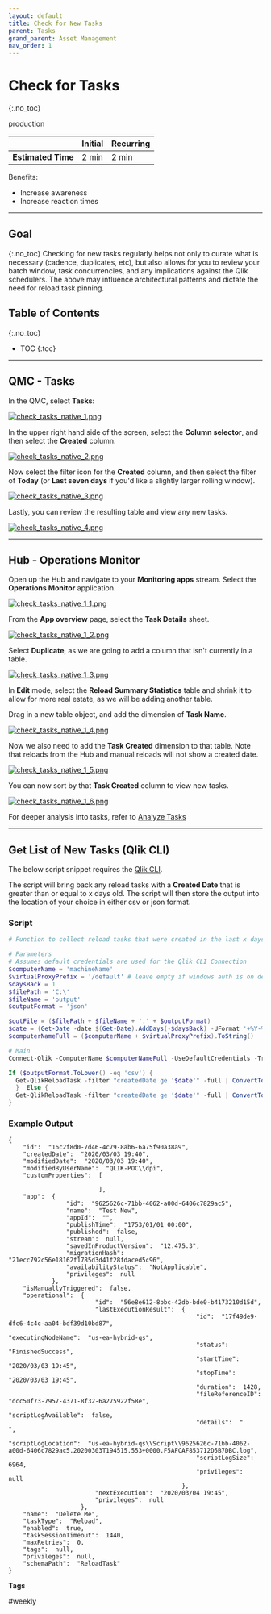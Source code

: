 ```yaml
---
layout: default
title: Check for New Tasks
parent: Tasks
grand_parent: Asset Management
nav_order: 1
---
```


# Check for Tasks <i class="fas fa-dolly-flatbed fa-xs" title="Shipped | Native Capability"></i> <i class="fas fa-file-code fa-xs" title="API | Requires Script"></i>
{:.no_toc}

<span class="label prod">production</span>

|                                  		                      | Initial   | Recurring  |
|-----------------------------------------------------------|-----------|------------|
| <i class="far fa-clock fa-sm"></i> **Estimated Time**     | 2 min     | 2 min      |

Benefits:

  - Increase awareness
  - Increase reaction times
  
-------------------------

## Goal
{:.no_toc}
Checking for new tasks regularly helps not only to curate what is necessary (cadence, duplicates, etc), but also allows for you to review your batch window, task concurrencies, and any implications against the Qlik schedulers. The above may influence architectural patterns and dictate the need for reload task pinning.

## Table of Contents
{:.no_toc}

* TOC
{:toc}
-------------------------

## QMC - Tasks <i class="fas fa-dolly-flatbed fa-xs" title="Shipped | Native Capability"></i>

In the QMC, select **Tasks**:

[![check_tasks_native_1.png](images/check_tasks_native_1.png)](https://raw.githubusercontent.com/qs-admin-guide/qs-admin-guide/master/docs/asset_management/tasks/images/check_tasks_native_1.png)

In the upper right hand side of the screen, select the **Column selector**, and then select the **Created** column.

[![check_tasks_native_2.png](images/check_tasks_native_2.png)](https://raw.githubusercontent.com/qs-admin-guide/qs-admin-guide/master/docs/asset_management/tasks/images/check_tasks_native_2.png)

Now select the filter icon for the **Created** column, and then select the filter of **Today** (or **Last seven days** if you'd like a slightly larger rolling window).

[![check_tasks_native_3.png](images/check_tasks_native_3.png)](https://raw.githubusercontent.com/qs-admin-guide/qs-admin-guide/master/docs/asset_management/tasks/images/check_tasks_native_3.png)

Lastly, you can review the resulting table and view any new tasks.

[![check_tasks_native_4.png](images/check_tasks_native_4.png)](https://raw.githubusercontent.com/qs-admin-guide/qs-admin-guide/master/docs/asset_management/tasks/images/check_tasks_native_4.png)

-------------------------

## Hub - Operations Monitor <i class="fas fa-dolly-flatbed fa-xs" title="Shipped | Native Capability"></i>

Open up the Hub and navigate to your **Monitoring apps** stream. Select the **Operations Monitor** application.

[![check_tasks_native_1_1.png](images/check_tasks_native_1_1.png)](https://raw.githubusercontent.com/qs-admin-guide/qs-admin-guide/master/docs/asset_management/tasks/images/check_tasks_native_1_1.png)

From the **App overview** page, select the **Task Details** sheet.

[![check_tasks_native_1_2.png](images/check_tasks_native_1_2.png)](https://raw.githubusercontent.com/qs-admin-guide/qs-admin-guide/master/docs/asset_management/tasks/images/check_tasks_native_1_2.png)

Select **Duplicate**, as we are going to add a column that isn't currently in a table.

[![check_tasks_native_1_3.png](images/check_tasks_native_1_3.png)](https://raw.githubusercontent.com/qs-admin-guide/qs-admin-guide/master/docs/asset_management/tasks/images/check_tasks_native_1_3.png)

In **Edit** mode, select the **Reload Summary Statistics** table and shrink it to allow for more real estate, as we will be adding another table.

Drag in a new table object, and add the dimension of **Task Name**.

[![check_tasks_native_1_4.png](images/check_tasks_native_1_4.png)](https://raw.githubusercontent.com/qs-admin-guide/qs-admin-guide/master/docs/asset_management/tasks/images/check_tasks_native_1_4.png)

Now we also need to add the **Task Created** dimension to that table. Note that reloads from the Hub and manual reloads will not show a created date.

[![check_tasks_native_1_5.png](images/check_tasks_native_1_5.png)](https://raw.githubusercontent.com/qs-admin-guide/qs-admin-guide/master/docs/asset_management/tasks/images/check_tasks_native_1_5.png)

You can now sort by that **Task Created** column to view new tasks.

[![check_tasks_native_1_6.png](images/check_tasks_native_1_6.png)](https://raw.githubusercontent.com/qs-admin-guide/qs-admin-guide/master/docs/asset_management/tasks/images/check_tasks_native_1_6.png)

For deeper analysis into tasks, refer to [Analyze Tasks](analyze_tasks.md)


-------------------------

## Get List of New Tasks (Qlik CLI) <i class="fas fa-file-code fa-xs" title="API | Requires Script"></i>

The below script snippet requires the [Qlik CLI](../../tooling/qlik_cli.md).

The script will bring back any reload tasks with a **Created Date** that is greater than or equal to x days old. The script will then store the output into the location of your choice in either csv or json format.

### Script
```powershell
# Function to collect reload tasks that were created in the last x days

# Parameters
# Assumes default credentials are used for the Qlik CLI Connection
$computerName = 'machineName'
$virtualProxyPrefix = '/default' # leave empty if windows auth is on default VP
$daysBack = 1
$filePath = 'C:\'
$fileName = 'output'
$outputFormat = 'json'

$outFile = ($filePath + $fileName + '.' + $outputFormat)
$date = (Get-Date -date $(Get-Date).AddDays(-$daysBack) -UFormat '+%Y-%m-%dT%H:%M:%S.000Z').ToString()
$computerNameFull = ($computerName + $virtualProxyPrefix).ToString()

# Main
Connect-Qlik -ComputerName $computerNameFull -UseDefaultCredentials -TrustAllCerts

If ($outputFormat.ToLower() -eq 'csv') {
  Get-QlikReloadTask -filter "createdDate ge '$date'" -full | ConvertTo-Csv -NoTypeInformation | Set-Content $outFile
  }  Else {
  Get-QlikReloadTask -filter "createdDate ge '$date'" -full | ConvertTo-Json | Set-Content $outFile
}
```

### Example Output
```
{
    "id":  "16c2f8d0-7d46-4c79-8ab6-6a75f90a38a9",
    "createdDate":  "2020/03/03 19:40",
    "modifiedDate":  "2020/03/03 19:40",
    "modifiedByUserName":  "QLIK-POC\\dpi",
    "customProperties":  [

                         ],
    "app":  {
                "id":  "9625626c-71bb-4062-a00d-6406c7829ac5",
                "name":  "Test New",
                "appId":  "",
                "publishTime":  "1753/01/01 00:00",
                "published":  false,
                "stream":  null,
                "savedInProductVersion":  "12.475.3",
                "migrationHash":  "21ecc792c56e18162f1785d3d41f28fdaced5c96",
                "availabilityStatus":  "NotApplicable",
                "privileges":  null
            },
    "isManuallyTriggered":  false,
    "operational":  {
                        "id":  "56e8e612-8bbc-42db-bde0-b4173210d15d",
                        "lastExecutionResult":  {
                                                    "id":  "17f49de9-dfc6-4c4c-aa04-bdf39d10bd87",
                                                    "executingNodeName":  "us-ea-hybrid-qs",
                                                    "status":  "FinishedSuccess",
                                                    "startTime":  "2020/03/03 19:45",
                                                    "stopTime":  "2020/03/03 19:45",
                                                    "duration":  1428,
                                                    "fileReferenceID":  "dcc50f73-7957-4371-8f32-6a275922f58e",
                                                    "scriptLogAvailable":  false,
                                                    "details":  "    ",
                                                    "scriptLogLocation":  "us-ea-hybrid-qs\\Script\\9625626c-71bb-4062-a00d-6406c7829ac5.20200303T194515.553+0000.F5AFCAF853712D5B7DBC.log",
                                                    "scriptLogSize":  6964,
                                                    "privileges":  null
                                                },
                        "nextExecution":  "2020/03/04 19:45",
                        "privileges":  null
                    },
    "name":  "Delete Me",
    "taskType":  "Reload",
    "enabled":  true,
    "taskSessionTimeout":  1440,
    "maxRetries":  0,
    "tags":  null,
    "privileges":  null,
    "schemaPath":  "ReloadTask"
}
```

**Tags**

#weekly

